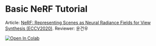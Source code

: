 # Basic NeRF Tutorial 
Article: [NeRF: Representing Scenes as Neural Radiance Fields for View Synthesis (ECCV2020)](https://www.matthewtancik.com/nerf).
Reviewer: 윤건우

[![Open In Colab](https://colab.research.google.com/assets/colab-badge.svg)](https://colab.research.google.com/github/awesomeAGI/boost-spatial-AI/blob/main/contents/NeRFs/NeRF/NeRF_tiny.ipynb)

